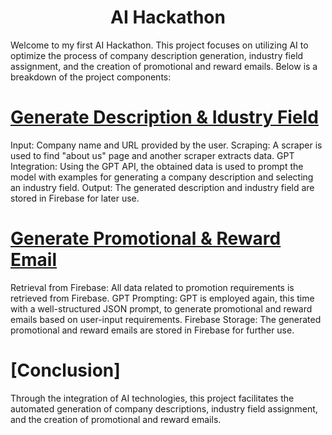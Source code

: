 <h1 align="center" id="title">AI Hackathon</h1>

<p id="description">Welcome to my first  AI Hackathon. This project focuses on utilizing AI to optimize the process of company description generation, industry field assignment, and the creation of promotional and reward emails. Below is a breakdown of the project components:</p>

# [Generate Description & Idustry Field](https://github.com/LiviuTofan/AI-Hackathon/tree/master/description)
Input: Company name and URL provided by the user.
Scraping: A scraper is used to find "about us" page and another scraper extracts data.
GPT Integration: Using the GPT API, the obtained data is used to prompt the model with examples for generating a company description and selecting an industry field.
Output: The generated description and industry field are stored in Firebase for later use.

# [Generate Promotional & Reward Email](https://github.com/LiviuTofan/AI-Hackathon/tree/master/emails)
Retrieval from Firebase: All data related to promotion requirements is retrieved from Firebase.
GPT Prompting: GPT is employed again, this time with a well-structured JSON prompt, to generate promotional and reward emails based on user-input requirements.
Firebase Storage: The generated promotional and reward emails are stored in Firebase for further use.

# [Conclusion]
Through the integration of AI technologies, this project facilitates the automated generation of company descriptions, industry field assignment, and the creation of promotional and reward emails.

